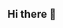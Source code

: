 ## Hi there 👋

<!--
**xareni-galindo/xareni-galindo** is a ✨ _special_ ✨ repository because its `README.md` (this file) appears on your GitHub profile.

- 🔭 Here you can find my Ph.D Project, a Napari plug-in to help with manual annotation. 
- 🌱 I’m currently working on changing my career to jump from research to data analysis. I hope to be showcasing new data-related projects soon. :smiley:
- 👯 I would love to collaborate on data projects that can help me improve my skills. :purple_heart: 
- 📫 How to reach me: xarenigalindo@gmail.com.
-->
